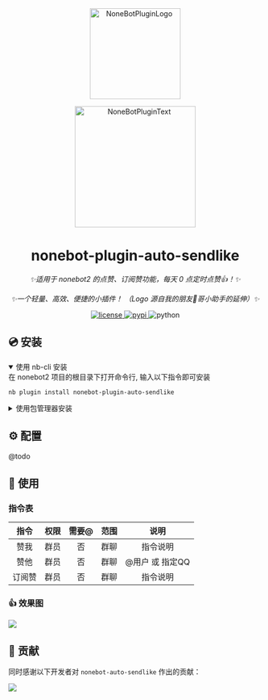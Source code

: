 
<div align="center">
  <a href="https://v2.nonebot.dev/store"><img src="https://s2.loli.net/2024/11/01/eC97lyLQbM6FitV.png" width="180" height="180" alt="NoneBotPluginLogo"></a>
  <br>
  <p><img src="https://github.com/A-kirami/nonebot-plugin-template/blob/resources/NoneBotPlugin.svg" width="240" alt="NoneBotPluginText"></p>
</div>

<div align="center">

# nonebot-plugin-auto-sendlike

_✨适用于 nonebot2 的点赞、订阅赞功能，每天 0 点定时点赞👍！✨_

_✨一个轻量、高效、便捷的小插件！ （Logo 源自我的朋友🐶哥小助手的延伸）✨_

<a href="./LICENSE">
    <img src="https://img.shields.io/github/license/owner/nonebot-plugin-auto-sendlike.svg" alt="license">
</a>
<a href="https://pypi.python.org/pypi/nonebot-plugin-auto-sendlike">
    <img src="https://img.shields.io/pypi/v/nonebot-plugin-auto-sendlike.svg" alt="pypi">
</a>
<img src="https://img.shields.io/badge/python-3.9+-blue.svg" alt="python">

</div>

## 💿 安装

<details open>
<summary>使用 nb-cli 安装</summary>
在 nonebot2 项目的根目录下打开命令行, 输入以下指令即可安装

    nb plugin install nonebot-plugin-auto-sendlike

</details>

<details>
<summary>使用包管理器安装</summary>
在 nonebot2 项目的插件目录下, 打开命令行, 根据你使用的包管理器, 输入相应的安装命令

<details>
<summary>pip</summary>

    pip install nonebot-plugin-auto-sendlike
</details>
<details>
<summary>pdm</summary>

    pdm add nonebot-plugin-auto-sendlike
</details>
<details>
<summary>poetry</summary>

    poetry add nonebot-plugin-auto-sendlike
</details>
<details>
<summary>conda</summary>

    conda install nonebot-plugin-auto-sendlike
</details>

打开 nonebot2 项目根目录下的 `pyproject.toml` 文件, 在 `[tool.nonebot]` 部分追加写入

    plugins = ["nonebot-plugin-auto-sendlike"]

</details>

## ⚙️ 配置

@todo

## 🎉 使用

### 指令表
| 指令  | 权限 | 需要@ | 范围 | 说明 |
|:---:|:----:|:----:|:----:|:----:|
| 赞我  | 群员 | 否 | 群聊 | 指令说明 |
| 赞他  | 群员 | 否 | 群聊 | @用户 或 指定QQ |
| 订阅赞 | 群员 | 否 | 群聊 | 指令说明 |


### 👍 效果图

![](https://s2.loli.net/2024/11/01/KeGJRWLwfTqZdr3.png)


## 🌸 贡献

同时感谢以下开发者对 `nonebot-auto-sendlike` 作出的贡献：

<a href="https://github.com/zhiyu1998/nonebot-plugin-auto-sendlike/graphs/contributors">
  <img src="https://contrib.rocks/image?repo=zhiyu1998/nonebot-plugin-auto-sendlike&max=1000" />
</a>
